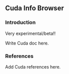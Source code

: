 ## Cuda Info Browser

### Introduction

Very experimental/beta!!

Write Cuda doc here.

### References

Add Cuda references here.


